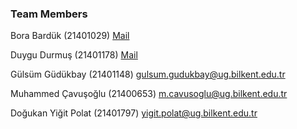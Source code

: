 ### Team Members
Bora Bardük (21401029) [Mail](mailto:bora.barduk@ug.bilkent.edu.tr)

Duygu Durmuş (21401178) [Mail](mailto:duygu.durmus@ug.bilkent.edu.tr)

Gülsüm Güdükbay (21401148) gulsum.gudukbay@ug.bilkent.edu.tr

Muhammed Çavuşoğlu (21400653) m.cavusoglu@ug.bilkent.edu.tr

Doğukan Yiğit Polat (21401797) yigit.polat@ug.bilkent.edu.tr
